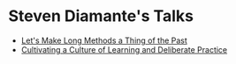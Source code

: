 # Steven Diamante's Talks

* [Let's Make Long Methods a Thing of the Past](LetsMakeLongMethodsAThingOfThePast/README.md)
* [Cultivating a Culture of Learning and Deliberate Practice](CultivatingACultureOfLearningAndDeliberatePractice/README.md)